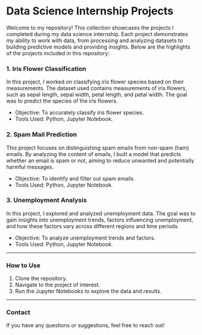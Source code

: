 # Data Science Internship Projects
Welcome to my repository! This collection showcases the projects I completed during my data science internship. Each project demonstrates my ability to work with data, from processing and analyzing datasets to building predictive models and providing insights. Below are the highlights of the projects included in this repository:

### 1. Iris Flower Classification
In this project, I worked on classifying iris flower species based on their measurements. The dataset used contains measurements of iris flowers, such as sepal length, sepal width, petal length, and petal width. The goal was to predict the species of the iris flowers.

* Objective: To accurately classify iris flower species.<br>
* Tools Used: Python, Jupyter Notebook.

### 2. Spam Mail Prediction
This project focuses on distinguishing spam emails from non-spam (ham) emails. By analyzing the content of emails, I built a model that predicts whether an email is spam or not, aiming to reduce unwanted and potentially harmful messages.

* Objective: To identify and filter out spam emails.<br>
* Tools Used: Python, Jupyter Notebook.

### 3. Unemployment Analysis
In this project, I explored and analyzed unemployment data. The goal was to gain insights into unemployment trends, factors influencing unemployment, and how these factors vary across different regions and time periods.

* Objective: To analyze unemployment trends and factors.<br>
* Tools Used: Python, Jupyter Notebook.
--------

### How to Use
1. Clone the repository.
2. Navigate to the project of interest.
3. Run the Jupyter Notebooks to explore the data and results.
______
### Contact
If you have any questions or suggestions, feel free to reach out!
